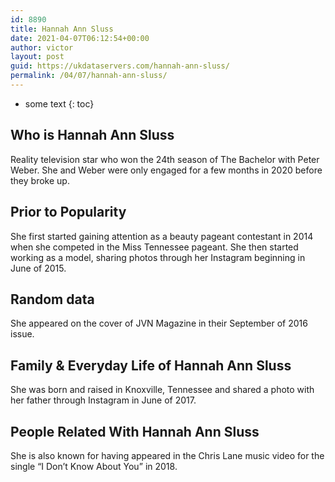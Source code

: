 ```yaml
---
id: 8890
title: Hannah Ann Sluss
date: 2021-04-07T06:12:54+00:00
author: victor
layout: post
guid: https://ukdataservers.com/hannah-ann-sluss/
permalink: /04/07/hannah-ann-sluss/
---
```


* some text
{: toc}


## Who is Hannah Ann Sluss



Reality television star who won the 24th season of The Bachelor with Peter Weber. She and Weber were only engaged for a few months in 2020 before they broke up. 

                
                
                
## Prior to Popularity



She first started gaining attention as a beauty pageant contestant in 2014 when she competed in the Miss Tennessee pageant. She then started working as a model, sharing photos through her Instagram beginning in June of 2015. 

                
                
                
## Random data



She appeared on the cover of JVN Magazine in their September of 2016 issue. 

                
                
                
## Family & Everyday Life of Hannah Ann Sluss



She was born and raised in Knoxville, Tennessee and shared a photo with her father through Instagram in June of 2017. 

                
                
                
## People Related With Hannah Ann Sluss



She is also known for having appeared in the Chris Lane music video for the single &#8220;I Don&#8217;t Know About You&#8221; in 2018. 

                
              
            
          
          
          